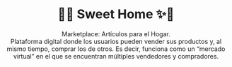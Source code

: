 <h1 align="center">🏡✨ Sweet Home ✨🏡</h1>

<p align="center">Marketplace: Artículos para el Hogar. </br> Plataforma digital donde los usuarios pueden vender sus productos y, al mismo tiempo, comprar los de otros. Es decir, funciona como un “mercado virtual” en el que se encuentran múltiples vendedores y compradores. </p>
